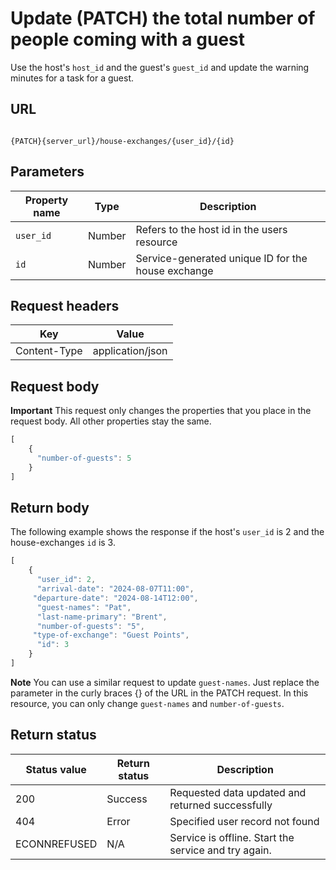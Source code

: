 # Update (PATCH) the total number of people coming with a guest

Use the host's `host_id` and the guest's `guest_id` and update the warning minutes for a task for a guest.
## URL

```shell

{PATCH}{server_url}/house-exchanges/{user_id}/{id}
```

## Parameters

| Property name | Type | Description |
| ------------- | ----------- | ----------- |
| `user_id` | Number | Refers to the host id in the users resource |
| `id` | Number | Service-generated unique ID for the house exchange |

## Request headers

| Key | Value |
|---|---|
| Content-Type | application/json |

## Request body

**Important** This request only changes the properties that you place in the request body. All other properties stay the same.

```js
[
    {
      "number-of-guests": 5      
    }
]
```

## Return body

The following example shows the response if the host's `user_id` is 2 and the house-exchanges `id` is 3.

```js
[
    {
      "user_id": 2,
      "arrival-date": "2024-08-07T11:00",
     "departure-date": "2024-08-14T12:00", 
      "guest-names": "Pat",
      "last-name-primary": "Brent",
      "number-of-guests": "5",
     "type-of-exchange": "Guest Points",  
      "id": 3
    }
]
```

**Note** You can use a similar request to update `guest-names`. Just replace the parameter in the curly braces {} of the URL in the PATCH request. In this resource, you can only change `guest-names` and `number-of-guests`.

## Return status

| Status value | Return status | Description |
| ------------- | ----------- | ----------- |
| 200 | Success | Requested data updated and returned successfully |
| 404 | Error | Specified user record not found |
| ECONNREFUSED | N/A | Service is offline. Start the service and try again. |
